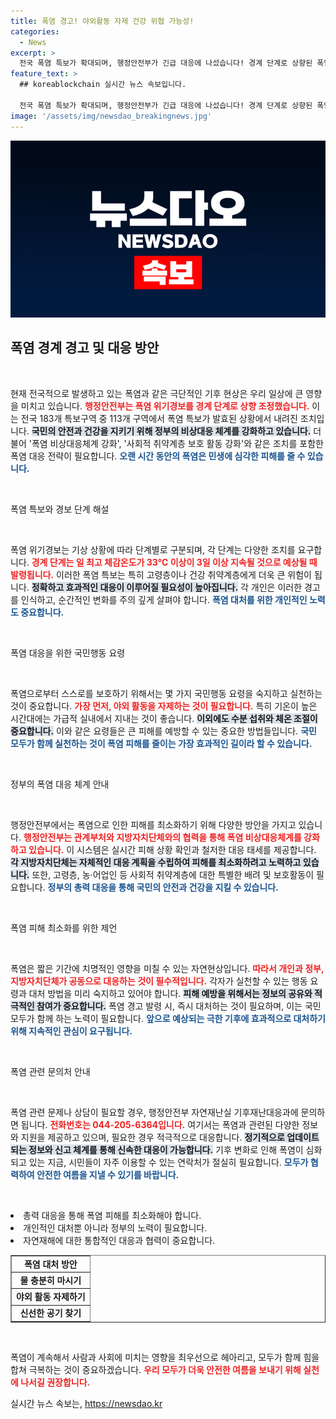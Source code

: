 ```yaml
---
title: 폭염 경고! 야외활동 자제 건강 위협 가능성!
categories:
  - News
excerpt: >
  전국 폭염 특보가 확대되며, 행정안전부가 긴급 대응에 나섰습니다! 경계 단계로 상향된 폭염 위기경보, 무더위 속 안전 수칙을 반드시 확인하세요! 클릭하여 피해를 최소화하는 방법을 알아보세요!
feature_text: >
  ## koreablockchain 실시간 뉴스 속보입니다.

  전국 폭염 특보가 확대되며, 행정안전부가 긴급 대응에 나섰습니다! 경계 단계로 상향된 폭염 위기경보, 무더위 속 안전 수칙을 반드시 확인하세요! 클릭하여 피해를 최소화하는 방법을 알아보세요!
image: '/assets/img/newsdao_breakingnews.jpg'
---
```


<p><img src="/assets/img/newsdao_breakingnews.jpg" alt="koreablockchain 속보" /></p>

<h2 data-ke-size="size26">폭염 경계 경고 및 대응 방안</h2>

<p data-ke-size="size16">&nbsp;</p>

<p>현재 전국적으로 발생하고 있는 폭염과 같은 극단적인 기후 현상은 우리 일상에 큰 영향을 미치고 있습니다. <b><span style="color: #ee2323;">행정안전부는 폭염 위기경보를 경계 단계로 상향 조정했습니다.</span></b> 이는 전국 183개 특보구역 중 113개 구역에서 폭염 특보가 발효된 상황에서 내려진 조치입니다. <b><span style="background-color: #21538527;">국민의 안전과 건강을 지키기 위해 정부의 비상대응 체계를 강화하고 있습니다.</span></b> 더불어 '폭염 비상대응체계 강화', '사회적 취약계층 보호 활동 강화'와 같은 조치를 포함한 폭염 대응 전략이 필요합니다. <b><span style="color: #1a5490;">오랜 시간 동안의 폭염은 민생에 심각한 피해를 줄 수 있습니다.</span></b></p>

<p data-ke-size="size16">&nbsp;</p>

<p>폭염 특보와 경보 단계 해설</p>

<p data-ke-size="size16">&nbsp;</p>

<p>폭염 위기경보는 기상 상황에 따라 단계별로 구분되며, 각 단계는 다양한 조치를 요구합니다. <b><span style="color: #ee2323;">경계 단계는 일 최고 체감온도가 33℃ 이상이 3일 이상 지속될 것으로 예상될 때 발령됩니다.</span></b> 이러한 폭염 특보는 특히 고령층이나 건강 취약계층에게 더욱 큰 위험이 됩니다. <b><span style="background-color: #21538527;">정확하고 효과적인 대응이 이루어질 필요성이 높아집니다.</span></b> 각 개인은 이러한 경고를 인식하고, 순간적인 변화를 주의 깊게 살펴야 합니다. <b><span style="color: #1a5490;">폭염 대처를 위한 개인적인 노력도 중요합니다.</span></b></p>

<p data-ke-size="size16">&nbsp;</p>

<p>폭염 대응을 위한 국민행동 요령</p>

<p data-ke-size="size16">&nbsp;</p>

<p>폭염으로부터 스스로를 보호하기 위해서는 몇 가지 국민행동 요령을 숙지하고 실천하는 것이 중요합니다. <b><span style="color: #ee2323;">가장 먼저, 야외 활동을 자제하는 것이 필요합니다.</span></b> 특히 기온이 높은 시간대에는 가급적 실내에서 지내는 것이 좋습니다. <b><span style="background-color: #21538527;">이외에도 수분 섭취와 체온 조절이 중요합니다.</span></b> 이와 같은 요령들은 큰 피해를 예방할 수 있는 중요한 방법들입니다. <b><span style="color: #1a5490;">국민 모두가 함께 실천하는 것이 폭염 피해를 줄이는 가장 효과적인 길이라 할 수 있습니다.</span></b></p>

<p data-ke-size="size16">&nbsp;</p>

<p>정부의 폭염 대응 체계 안내</p>

<p data-ke-size="size16">&nbsp;</p>

<p>행정안전부에서는 폭염으로 인한 피해를 최소화하기 위해 다양한 방안을 가지고 있습니다. <b><span style="color: #ee2323;">행정안전부는 관계부처와 지방자치단체와의 협력을 통해 폭염 비상대응체계를 강화하고 있습니다.</span></b> 이 시스템은 실시간 피해 상황 확인과 철저한 대응 태세를 제공합니다. <b><span style="background-color: #21538527;">각 지방자치단체는 자체적인 대응 계획을 수립하여 피해를 최소화하려고 노력하고 있습니다.</span></b> 또한, 고령층, 농·어업인 등 사회적 취약계층에 대한 특별한 배려 및 보호활동이 필요합니다. <b><span style="color: #1a5490;">정부의 총력 대응을 통해 국민의 안전과 건강을 지킬 수 있습니다.</span></b></p>

<p data-ke-size="size16">&nbsp;</p>

<p>폭염 피해 최소화를 위한 제언</p>

<p data-ke-size="size16">&nbsp;</p>

<p>폭염은 짧은 기간에 치명적인 영향을 미칠 수 있는 자연현상입니다. <b><span style="color: #ee2323;">따라서 개인과 정부, 지방자치단체가 공동으로 대응하는 것이 필수적입니다.</span></b> 각자가 실천할 수 있는 행동 요령과 대처 방법을 미리 숙지하고 있어야 합니다. <b><span style="background-color: #21538527;">피해 예방을 위해서는 정보의 공유와 적극적인 참여가 중요합니다.</span></b> 폭염 경고 발령 시, 즉시 대처하는 것이 필요하며, 이는 국민 모두가 함께 하는 노력이 필요합니다. <b><span style="color: #1a5490;">앞으로 예상되는 극한 기후에 효과적으로 대처하기 위해 지속적인 관심이 요구됩니다.</span></b></p>

<p data-ke-size="size16">&nbsp;</p>

<p>폭염 관련 문의처 안내</p>

<p data-ke-size="size16">&nbsp;</p>

<p>폭염 관련 문제나 상담이 필요할 경우, 행정안전부 자연재난실 기후재난대응과에 문의하면 됩니다. <b><span style="color: #ee2323;">전화번호는 044-205-6364입니다.</span></b> 여기서는 폭염과 관련된 다양한 정보와 지원을 제공하고 있으며, 필요한 경우 적극적으로 대응합니다. <b><span style="background-color: #21538527;">정기적으로 업데이트되는 정보와 신고 체계를 통해 신속한 대응이 가능합니다.</span></b> 기후 변화로 인해 폭염이 심화되고 있는 지금, 시민들이 자주 이용할 수 있는 연락처가 절실히 필요합니다. <b><span style="color: #1a5490;">모두가 협력하여 안전한 여름을 지낼 수 있기를 바랍니다.</span></b></p>

<p data-ke-size="size16">&nbsp;</p>

<p><li>총력 대응을 통해 폭염 피해를 최소화해야 합니다.</li>
<li>개인적인 대처뿐 아니라 정부의 노력이 필요합니다.</li>
<li>자연재해에 대한 통합적인 대응과 협력이 중요합니다.</li></p>

<table style="margin-left: 0px; margin-right: 0px; width: 100%;" border="1" cellspacing="0" cellpadding="0">
  <tbody>
    <tr>
      <td style="text-align: center; height: 17px;"><b>폭염 대처 방안</b></td>
    </tr>
    <tr>
      <td style="text-align: center; height: 17px;"><b>물 충분히 마시기</b></td>
    </tr>
    <tr>
      <td style="text-align: center; height: 17px;"><b>야외 활동 자제하기</b></td>
    </tr>
    <tr>
      <td style="text-align: center; height: 17px;"><b>신선한 공기 찾기</b></td>
   </tr>
  </tbody>
</table>

<p data-ke-size="size16">&nbsp;</p>

<p>폭염이 계속해서 사람과 사회에 미치는 영향을 최우선으로 헤아리고, 모두가 함께 힘을 합쳐 극복하는 것이 중요하겠습니다. <b><span style="color: #ee2323;">우리 모두가 더욱 안전한 여름을 보내기 위해 실천에 나서길 권장합니다.</span></b></p>
실시간 뉴스 속보는, <a href="https://newsdao.kr" rel="dofollow">https://newsdao.kr</a>


